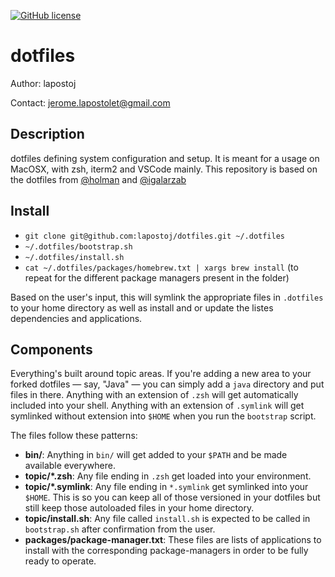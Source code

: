 [![GitHub license](https://img.shields.io/badge/license-MIT-blue.svg)](https://raw.githubusercontent.com/lapostoj/dotfiles/master/LICENSE)

# dotfiles

Author: lapostoj

Contact: jerome.lapostolet@gmail.com

## Description 
dotfiles defining system configuration and setup. It is meant for a usage on MacOSX, with zsh, iterm2 and VSCode mainly.
This repository is based on the dotfiles from [@holman](https://github.com/holman/dotfiles) and [@igalarzab](https://github.com/igalarzab/dotfiles)


## Install

- `git clone git@github.com:lapostoj/dotfiles.git ~/.dotfiles`
- `~/.dotfiles/bootstrap.sh`
- `~/.dotfiles/install.sh`
- `cat ~/.dotfiles/packages/homebrew.txt | xargs brew install` (to repeat for the different package managers present in the folder)

Based on the user's input, this will symlink the appropriate files in `.dotfiles` to your home directory as well as install and or update the listes dependencies and applications.


## Components

Everything's built around topic areas. If you're adding a new area to your forked dotfiles — say, "Java" — you can
simply add a `java` directory and put files in there. Anything with an extension of `.zsh` will get automatically
included into your shell. Anything with an extension of `.symlink` will get symlinked without extension into `$HOME`
when you run the `bootstrap` script.

The files follow these patterns:
- **bin/**: Anything in `bin/` will get added to your `$PATH` and be made available everywhere.
- **topic/\*.zsh**: Any file ending in `.zsh` get loaded into your environment.
- **topic/\*.symlink**: Any file ending in `*.symlink` get symlinked into your `$HOME`. This is so you can keep all of those versioned in your dotfiles but still keep those autoloaded files in your home directory.
- **topic/install.sh**: Any file called `install.sh` is expected to be called in `bootstrap.sh` after confirmation from the user.
- **packages/package-manager.txt**: These files are lists of applications to install with the corresponding package-managers in order to be fully ready to operate.
